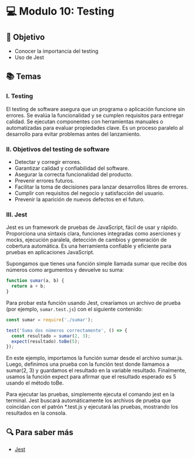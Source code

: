 # :computer: Modulo 10: Testing

## :book: Objetivo

- Conocer la importancia del testing
- Uso de Jest

## :books: Temas

### I. Testing

El testing de software asegura que un programa o aplicación funcione sin errores. Se evalúa la funcionalidad y se cumplen requisitos para entregar calidad. Se ejecutan componentes con herramientas manuales o automatizadas para evaluar propiedades clave. Es un proceso paralelo al desarrollo para evitar problemas antes del lanzamiento.

### II. Objetivos del testing de software

- Detectar y corregir errores.
- Garantizar calidad y confiabilidad del software.
- Asegurar la correcta funcionalidad del producto.
- Prevenir errores futuros.
- Facilitar la toma de decisiones para lanzar desarrollos libres de errores.
- Cumplir con requisitos del negocio y satisfacción del usuario.
- Prevenir la aparición de nuevos defectos en el futuro.

### III. Jest

Jest es un framework de pruebas de JavaScript, fácil de usar y rápido. Proporciona una sintaxis clara, funciones integradas como aserciones y mocks, ejecución paralela, detección de cambios y generación de cobertura automática. Es una herramienta confiable y eficiente para pruebas en aplicaciones JavaScript.

Supongamos que tienes una función simple llamada sumar que recibe dos números como argumentos y devuelve su suma:

```js
function sumar(a, b) {
  return a + b;
}
```

Para probar esta función usando Jest, crearíamos un archivo de prueba (por ejemplo, ```sumar.test.js```) con el siguiente contenido:

```js
const sumar = require('./sumar');

test('Suma dos números correctamente', () => {
  const resultado = sumar(2, 3);
  expect(resultado).toBe(5);
});
```

En este ejemplo, importamos la función sumar desde el archivo sumar.js. Luego, definimos una prueba con la función test donde llamamos a sumar(2, 3) y guardamos el resultado en la variable resultado. Finalmente, usamos la función expect para afirmar que el resultado esperado es 5 usando el método toBe.

Para ejecutar las pruebas, simplemente ejecuta el comando jest en la terminal. Jest buscará automáticamente los archivos de prueba que coincidan con el patrón *.test.js y ejecutará las pruebas, mostrando los resultados en la consola.

## :mag: Para saber más

- [Jest]("https://jestjs.io/")
